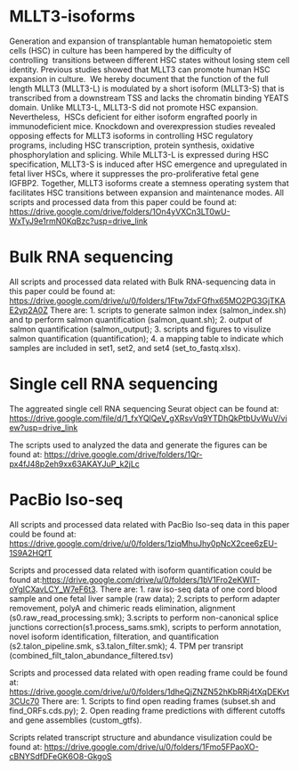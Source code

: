 # MLLT3-isoforms
Generation and expansion of transplantable human hematopoietic stem cells (HSC) in culture has been hampered by the difficulty of controlling  transitions between different HSC states without losing stem cell identity. Previous studies showed that MLLT3 can promote human HSC expansion in culture.  We hereby document that the function of the full length MLLT3 (MLLT3-L) is modulated by a short isoform (MLLT3-S) that is transcribed from a downstream TSS and lacks the chromatin binding YEATS domain. Unlike MLLT3-L, MLLT3-S did not promote HSC expansion. Nevertheless,  HSCs deficient for either isoform engrafted poorly in immunodeficient mice. Knockdown and overexpression studies revealed opposing effects for MLLT3 isoforms in controlling HSC regulatory programs, including HSC transcription, protein synthesis, oxidative phosphorylation and splicing. While MLLT3-L is expressed during HSC specification, MLLT3-S is induced after HSC emergence and upregulated in fetal liver HSCs, where it suppresses the pro-proliferative fetal gene IGFBP2. Together, MLLT3 isoforms create a stemness operating system that facilitates HSC transitions between expansion and maintenance modes.
All scripts and processed data from this paper could be found at: https://drive.google.com/drive/folders/1On4yVXCn3LT0wU-WxTyJ9e1rmN0KqBzc?usp=drive_link

# Bulk RNA sequencing
All scripts and processed data related with Bulk RNA-sequencing data in this paper could be found at: https://drive.google.com/drive/u/0/folders/1Ftw7dxFGfhx65MO2PG3GjTKAE2yp2A0Z
There are: 1. scripts to generate salmon index (salmon_index.sh) and tp perform salmon quantification (salmon_quant.sh); 2. output of salmon quantification (salmon_output); 3. scripts and figures to visulize salmon quantification (quantification); 4. a mapping table to indicate which samples are included in set1, set2, and set4 (set_to_fastq.xlsx).

# Single cell RNA sequencing
The aggreated single cell RNA sequencing Seurat object can be found at:
https://drive.google.com/file/d/1_fxYQlQeV_gXRsvVq9YTDhQkPtbUvWuV/view?usp=drive_link

The scripts used to analyzed the data and generate the figures can be found at:
https://drive.google.com/drive/folders/1Qr-px4fJ48p2eh9xx63AKAYJuP_k2jLc

# PacBio Iso-seq
All scripts and processed data related with PacBio Iso-seq data in this paper could be found at: https://drive.google.com/drive/u/0/folders/1ziqMhuJhy0pNcX2cee6zEU-1S9A2HQfT

Scripts and processed data related with isoform quantification could be found at:https://drive.google.com/drive/u/0/folders/1bV1Fro2eKWlT-oYgICXavLCY_W7eF6t3. 
There are: 1. raw iso-seq data of one cord blood sample and one fetal liver sample (raw data); 2.scripts to perform adapter removement, polyA and chimeric reads elimination, alignment (s0.raw_read_processing.smk); 3.scripts to perform non-canonical splice junctions correction(s1.process_sams.smk), scripts to perform annotation, novel isoform identification, filteration, and quantification (s2.talon_pipeline.smk, s3.talon_filter.smk); 4. TPM per transript (combined_filt_talon_abundance_filtered.tsv)

Scripts and processed data related with open reading frame could be found at: https://drive.google.com/drive/u/0/folders/1dheQjZNZN52hKbRRj4tXqDEKvt3CUc70
There are: 1. Scripts to find open reading frames (subset.sh and find_ORFs.cds.py); 2. Open reading frame predictions with different cutoffs and gene assemblies (custom_gtfs).

Scripts related transcript structure and abundance visulization could be found at: https://drive.google.com/drive/u/0/folders/1Fmo5FPaoXO-cBNYSdfDFeGK6O8-GkgoS
